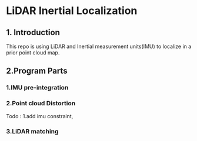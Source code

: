 # LiDAR Inertial Localization
## 1. Introduction
This repo is using LiDAR and Inertial measurement units(IMU) to localize in a prior point cloud map.
## 2.Program Parts
### 1.IMU pre-integration
### 2.Point cloud Distortion
Todo : 1.add imu constraint, 
### 3.LiDAR matching
